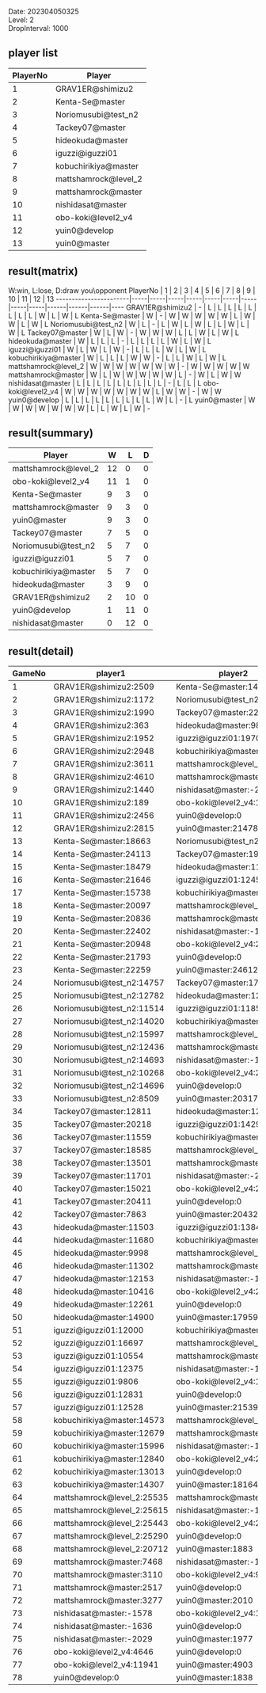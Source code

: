 Date: 202304050325  
Level: 2  
DropInterval: 1000  
## player list
PlayerNo  |  Player
----------|----------------------
1         |  GRAV1ER@shimizu2
2         |  Kenta-Se@master
3         |  Noriomusubi@test_n2
4         |  Tackey07@master
5         |  hideokuda@master
6         |  iguzzi@iguzzi01
7         |  kobuchirikiya@master
8         |  mattshamrock@level_2
9         |  mattshamrock@master
10        |  nishidasat@master
11        |  obo-koki@level2_v4
12        |  yuin0@develop
13        |  yuin0@master
## result(matrix)
W:win, L:lose, D:draw
you\opponent PlayerNo  |  1  |  2  |  3  |  4  |  5  |  6  |  7  |  8  |  9  |  10  |  11  |  12  |  13
-----------------------|-----|-----|-----|-----|-----|-----|-----|-----|-----|------|------|------|----
GRAV1ER@shimizu2       |  -  |  L  |  L  |  L  |  L  |  L  |  L  |  L  |  L  |  W   |  L   |  W   |  L
Kenta-Se@master        |  W  |  -  |  W  |  W  |  W  |  W  |  W  |  L  |  W  |  W   |  L   |  W   |  L
Noriomusubi@test_n2    |  W  |  L  |  -  |  L  |  W  |  L  |  W  |  L  |  L  |  W   |  L   |  W   |  L
Tackey07@master        |  W  |  L  |  W  |  -  |  W  |  W  |  W  |  L  |  L  |  W   |  L   |  W   |  L
hideokuda@master       |  W  |  L  |  L  |  L  |  -  |  L  |  L  |  L  |  L  |  W   |  L   |  W   |  L
iguzzi@iguzzi01        |  W  |  L  |  W  |  L  |  W  |  -  |  L  |  L  |  L  |  W   |  L   |  W   |  L
kobuchirikiya@master   |  W  |  L  |  L  |  L  |  W  |  W  |  -  |  L  |  L  |  W   |  L   |  W   |  L
mattshamrock@level_2   |  W  |  W  |  W  |  W  |  W  |  W  |  W  |  -  |  W  |  W   |  W   |  W   |  W
mattshamrock@master    |  W  |  L  |  W  |  W  |  W  |  W  |  W  |  L  |  -  |  W   |  L   |  W   |  W
nishidasat@master      |  L  |  L  |  L  |  L  |  L  |  L  |  L  |  L  |  L  |  -   |  L   |  L   |  L
obo-koki@level2_v4     |  W  |  W  |  W  |  W  |  W  |  W  |  W  |  L  |  W  |  W   |  -   |  W   |  W
yuin0@develop          |  L  |  L  |  L  |  L  |  L  |  L  |  L  |  L  |  L  |  W   |  L   |  -   |  L
yuin0@master           |  W  |  W  |  W  |  W  |  W  |  W  |  W  |  L  |  L  |  W   |  L   |  W   |  -
## result(summary)
Player                |  W   |  L   |  D
----------------------|------|------|---
mattshamrock@level_2  |  12  |  0   |  0
obo-koki@level2_v4    |  11  |  1   |  0
Kenta-Se@master       |  9   |  3   |  0
mattshamrock@master   |  9   |  3   |  0
yuin0@master          |  9   |  3   |  0
Tackey07@master       |  7   |  5   |  0
Noriomusubi@test_n2   |  5   |  7   |  0
iguzzi@iguzzi01       |  5   |  7   |  0
kobuchirikiya@master  |  5   |  7   |  0
hideokuda@master      |  3   |  9   |  0
GRAV1ER@shimizu2      |  2   |  10  |  0
yuin0@develop         |  1   |  11  |  0
nishidasat@master     |  0   |  12  |  0
## result(detail)
GameNo  |  player1                     |  player2
--------|------------------------------|----------------------------
1       |  GRAV1ER@shimizu2:2509       |  Kenta-Se@master:14071
2       |  GRAV1ER@shimizu2:1172       |  Noriomusubi@test_n2:10809
3       |  GRAV1ER@shimizu2:1990       |  Tackey07@master:22767
4       |  GRAV1ER@shimizu2:363        |  hideokuda@master:9850
5       |  GRAV1ER@shimizu2:1952       |  iguzzi@iguzzi01:19703
6       |  GRAV1ER@shimizu2:2948       |  kobuchirikiya@master:14347
7       |  GRAV1ER@shimizu2:3611       |  mattshamrock@level_2:25612
8       |  GRAV1ER@shimizu2:4610       |  mattshamrock@master:25036
9       |  GRAV1ER@shimizu2:1440       |  nishidasat@master:-2115
10      |  GRAV1ER@shimizu2:189        |  obo-koki@level2_v4:11612
11      |  GRAV1ER@shimizu2:2456       |  yuin0@develop:0
12      |  GRAV1ER@shimizu2:2815       |  yuin0@master:21478
13      |  Kenta-Se@master:18663       |  Noriomusubi@test_n2:10865
14      |  Kenta-Se@master:24113       |  Tackey07@master:19346
15      |  Kenta-Se@master:18479       |  hideokuda@master:11751
16      |  Kenta-Se@master:21646       |  iguzzi@iguzzi01:12457
17      |  Kenta-Se@master:15738       |  kobuchirikiya@master:14995
18      |  Kenta-Se@master:20097       |  mattshamrock@level_2:25463
19      |  Kenta-Se@master:20836       |  mattshamrock@master:18481
20      |  Kenta-Se@master:22402       |  nishidasat@master:-1413
21      |  Kenta-Se@master:20948       |  obo-koki@level2_v4:24414
22      |  Kenta-Se@master:21793       |  yuin0@develop:0
23      |  Kenta-Se@master:22259       |  yuin0@master:24612
24      |  Noriomusubi@test_n2:14757   |  Tackey07@master:17645
25      |  Noriomusubi@test_n2:12782   |  hideokuda@master:12559
26      |  Noriomusubi@test_n2:11514   |  iguzzi@iguzzi01:11859
27      |  Noriomusubi@test_n2:14020   |  kobuchirikiya@master:9771
28      |  Noriomusubi@test_n2:15997   |  mattshamrock@level_2:25661
29      |  Noriomusubi@test_n2:12436   |  mattshamrock@master:24148
30      |  Noriomusubi@test_n2:14693   |  nishidasat@master:-1489
31      |  Noriomusubi@test_n2:10268   |  obo-koki@level2_v4:22669
32      |  Noriomusubi@test_n2:14696   |  yuin0@develop:0
33      |  Noriomusubi@test_n2:8509    |  yuin0@master:20317
34      |  Tackey07@master:12811       |  hideokuda@master:12075
35      |  Tackey07@master:20218       |  iguzzi@iguzzi01:14299
36      |  Tackey07@master:11559       |  kobuchirikiya@master:9258
37      |  Tackey07@master:18585       |  mattshamrock@level_2:25371
38      |  Tackey07@master:13501       |  mattshamrock@master:18741
39      |  Tackey07@master:11701       |  nishidasat@master:-2046
40      |  Tackey07@master:15021       |  obo-koki@level2_v4:22553
41      |  Tackey07@master:20411       |  yuin0@develop:0
42      |  Tackey07@master:7863        |  yuin0@master:20432
43      |  hideokuda@master:11503      |  iguzzi@iguzzi01:13841
44      |  hideokuda@master:11680      |  kobuchirikiya@master:15342
45      |  hideokuda@master:9998       |  mattshamrock@level_2:20684
46      |  hideokuda@master:11302      |  mattshamrock@master:23213
47      |  hideokuda@master:12153      |  nishidasat@master:-1641
48      |  hideokuda@master:10416      |  obo-koki@level2_v4:22387
49      |  hideokuda@master:12261      |  yuin0@develop:0
50      |  hideokuda@master:14900      |  yuin0@master:17959
51      |  iguzzi@iguzzi01:12000       |  kobuchirikiya@master:13365
52      |  iguzzi@iguzzi01:16697       |  mattshamrock@level_2:25497
53      |  iguzzi@iguzzi01:10554       |  mattshamrock@master:20436
54      |  iguzzi@iguzzi01:12375       |  nishidasat@master:-1549
55      |  iguzzi@iguzzi01:9806        |  obo-koki@level2_v4:19804
56      |  iguzzi@iguzzi01:12831       |  yuin0@develop:0
57      |  iguzzi@iguzzi01:12528       |  yuin0@master:21539
58      |  kobuchirikiya@master:14573  |  mattshamrock@level_2:25026
59      |  kobuchirikiya@master:12679  |  mattshamrock@master:25201
60      |  kobuchirikiya@master:15996  |  nishidasat@master:-1528
61      |  kobuchirikiya@master:12840  |  obo-koki@level2_v4:23855
62      |  kobuchirikiya@master:13013  |  yuin0@develop:0
63      |  kobuchirikiya@master:14307  |  yuin0@master:18164
64      |  mattshamrock@level_2:25535  |  mattshamrock@master:24996
65      |  mattshamrock@level_2:25615  |  nishidasat@master:-1517
66      |  mattshamrock@level_2:25443  |  obo-koki@level2_v4:24001
67      |  mattshamrock@level_2:25290  |  yuin0@develop:0
68      |  mattshamrock@level_2:20712  |  yuin0@master:1883
69      |  mattshamrock@master:7468    |  nishidasat@master:-1947
70      |  mattshamrock@master:3110    |  obo-koki@level2_v4:9916
71      |  mattshamrock@master:2517    |  yuin0@develop:0
72      |  mattshamrock@master:3277    |  yuin0@master:2010
73      |  nishidasat@master:-1578     |  obo-koki@level2_v4:10109
74      |  nishidasat@master:-1636     |  yuin0@develop:0
75      |  nishidasat@master:-2029     |  yuin0@master:1977
76      |  obo-koki@level2_v4:4646     |  yuin0@develop:0
77      |  obo-koki@level2_v4:11941    |  yuin0@master:4903
78      |  yuin0@develop:0             |  yuin0@master:1838
